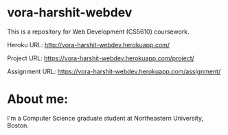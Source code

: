 # vora-harshit-webdev
This is a repository for Web Development (CS5610) coursework.

Heroku URL:
http://vora-harshit-webdev.herokuapp.com/

Project URL:
https://vora-harshit-webdev.herokuapp.com/project/

Assignment URL:
https://vora-harshit-webdev.herokuapp.com/assignment/


# About me:
I'm a Computer Science graduate student at Northeastern University, Boston.





